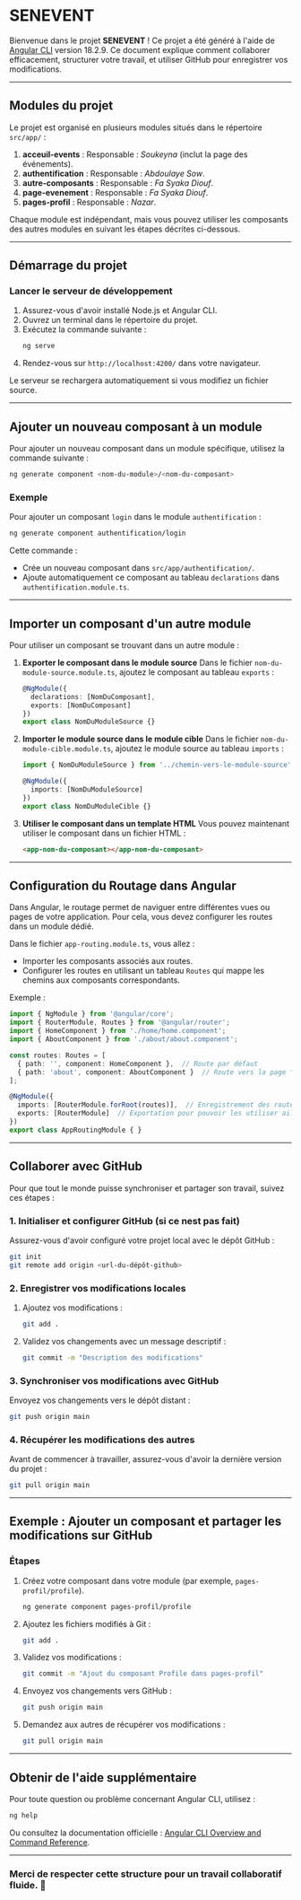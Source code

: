 # SENEVENT

Bienvenue dans le projet **SENEVENT** ! Ce projet a été généré à l'aide de [Angular CLI](https://github.com/angular/angular-cli) version 18.2.9. Ce document explique comment collaborer efficacement, structurer votre travail, et utiliser GitHub pour enregistrer vos modifications.

---

## **Modules du projet**
Le projet est organisé en plusieurs modules situés dans le répertoire `src/app/` :

1. **acceuil-events** : Responsable : *Soukeyna* (inclut la page des événements).
2. **authentification** : Responsable : *Abdoulaye Sow*.
3. **autre-composants** : Responsable : *Fa Syaka Diouf*.
4. **page-evenement** : Responsable : *Fa Syaka Diouf*.
5. **pages-profil** : Responsable : *Nazar*.

Chaque module est indépendant, mais vous pouvez utiliser les composants des autres modules en suivant les étapes décrites ci-dessous.

---

## **Démarrage du projet**

### **Lancer le serveur de développement**
1. Assurez-vous d'avoir installé Node.js et Angular CLI.
2. Ouvrez un terminal dans le répertoire du projet.
3. Exécutez la commande suivante :
   ```bash
   ng serve
   ```
4. Rendez-vous sur `http://localhost:4200/` dans votre navigateur.

Le serveur se rechargera automatiquement si vous modifiez un fichier source.

---

## **Ajouter un nouveau composant à un module**
Pour ajouter un nouveau composant dans un module spécifique, utilisez la commande suivante :

```bash
ng generate component <nom-du-module>/<nom-du-composant>
```

### **Exemple**
Pour ajouter un composant `login` dans le module `authentification` :
```bash
ng generate component authentification/login
```

Cette commande :
- Crée un nouveau composant dans `src/app/authentification/`.
- Ajoute automatiquement ce composant au tableau `declarations` dans `authentification.module.ts`.

---

## **Importer un composant d'un autre module**
Pour utiliser un composant se trouvant dans un autre module :

1. **Exporter le composant dans le module source**
   Dans le fichier `nom-du-module-source.module.ts`, ajoutez le composant au tableau `exports` :
   ```typescript
   @NgModule({
     declarations: [NomDuComposant],
     exports: [NomDuComposant]
   })
   export class NomDuModuleSource {}
   ```

2. **Importer le module source dans le module cible**
   Dans le fichier `nom-du-module-cible.module.ts`, ajoutez le module source au tableau `imports` :
   ```typescript
   import { NomDuModuleSource } from '../chemin-vers-le-module-source';

   @NgModule({
     imports: [NomDuModuleSource]
   })
   export class NomDuModuleCible {}
   ```

3. **Utiliser le composant dans un template HTML**
   Vous pouvez maintenant utiliser le composant dans un fichier HTML :
   ```html
   <app-nom-du-composant></app-nom-du-composant>
   
---
## **Configuration du Routage dans Angular**

Dans Angular, le routage permet de naviguer entre différentes vues ou pages de votre application. Pour cela, vous devez configurer les routes dans un module dédié.

Dans le fichier `app-routing.module.ts`, vous allez :

- Importer les composants associés aux routes.
- Configurer les routes en utilisant un tableau `Routes` qui mappe les chemins aux composants correspondants.

Exemple :

```typescript
import { NgModule } from '@angular/core';
import { RouterModule, Routes } from '@angular/router';
import { HomeComponent } from './home/home.component';
import { AboutComponent } from './about/about.component';

const routes: Routes = [
  { path: '', component: HomeComponent },  // Route par défaut
  { path: 'about', component: AboutComponent }  // Route vers la page "About"
];

@NgModule({
  imports: [RouterModule.forRoot(routes)],  // Enregistrement des routes
  exports: [RouterModule]  // Exportation pour pouvoir les utiliser ailleurs
})
export class AppRoutingModule { }
```

---
## **Collaborer avec GitHub**
Pour que tout le monde puisse synchroniser et partager son travail, suivez ces étapes :

### **1. Initialiser et configurer GitHub (si ce nest pas fait)**
Assurez-vous d'avoir configuré votre projet local avec le dépôt GitHub :
```bash
git init
git remote add origin <url-du-dépôt-github>
```

### **2. Enregistrer vos modifications locales**
1. Ajoutez vos modifications :
   ```bash
   git add .
   ```
2. Validez vos changements avec un message descriptif :
   ```bash
   git commit -m "Description des modifications"
   ```

### **3. Synchroniser vos modifications avec GitHub**
Envoyez vos changements vers le dépôt distant :
```bash
git push origin main
```

### **4. Récupérer les modifications des autres**
Avant de commencer à travailler, assurez-vous d'avoir la dernière version du projet :
```bash
git pull origin main
```

---

## **Exemple : Ajouter un composant et partager les modifications sur GitHub**
### **Étapes**
1. Créez votre composant dans votre module (par exemple, `pages-profil/profile`).
   ```bash
   ng generate component pages-profil/profile
   ```

2. Ajoutez les fichiers modifiés à Git :
   ```bash
   git add .
   ```

3. Validez vos modifications :
   ```bash
   git commit -m "Ajout du composant Profile dans pages-profil"
   ```

4. Envoyez vos changements vers GitHub :
   ```bash
   git push origin main
   ```

5. Demandez aux autres de récupérer vos modifications :
   ```bash
   git pull origin main
   ```

---

## **Obtenir de l'aide supplémentaire**
Pour toute question ou problème concernant Angular CLI, utilisez :
```bash
ng help
```
Ou consultez la documentation officielle : [Angular CLI Overview and Command Reference](https://angular.dev/tools/cli).

---

### Merci de respecter cette structure pour un travail collaboratif fluide. 🚀
